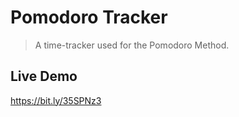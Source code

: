 # Pomodoro Tracker
> A time-tracker used for the Pomodoro Method.

## Live Demo
https://bit.ly/35SPNz3
